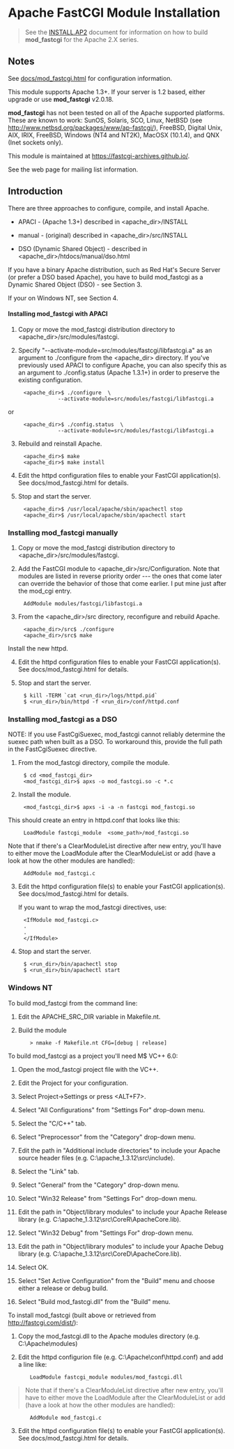 

# Apache FastCGI Module Installation

>  See the [INSTALL.AP2](INSTALL.AP2.md) document for information on how to build
>  **mod_fastcgi** for the Apache 2.X series.

## Notes

See [docs/mod_fastcgi.html](https://htmlpreview.github.io/?https://raw.githubusercontent.com/FastCGI-Archives/mod_fastcgi/master/docs/mod_fastcgi.html) for configuration information.
  
This module supports Apache 1.3+.  If your server is 1.2 based, either
upgrade or use **mod_fastcgi** v2.0.18.

**mod_fastcgi** has not been tested on all of the Apache supported
platforms.  These are known to work: SunOS, Solaris, SCO, Linux,
NetBSD (see http://www.netbsd.org/packages/www/ap-fastcgi/), FreeBSD,
Digital Unix, AIX, IRIX, FreeBSD, Windows (NT4 and NT2K), MacOSX
(10.1.4), and QNX (Inet sockets only).  

This module is maintained at https://fastcgi-archives.github.io/.  

See the web page for mailing list information.
  
  
## Introduction

There are three approaches to configure, compile, and install Apache.

* APACI - (Apache 1.3+) described in <apache_dir>/INSTALL

* manual - (original) described in <apache_dir>/src/INSTALL

* DSO (Dynamic Shared Object) - described in 
  <apache_dir>/htdocs/manual/dso.html

If you have a binary Apache distribution, such as Red Hat's Secure
Server (or prefer a DSO based Apache), you have to build mod_fastcgi 
as a Dynamic Shared Object (DSO) - see Section 3.

If your on Windows NT, see Section 4.


#### Installing **mod_fastcgi** with APACI

1. Copy or move the mod_fastcgi distribution directory to
   <apache_dir>/src/modules/fastcgi.

2. Specify "--activate-module=src/modules/fastcgi/libfastcgi.a" as an
   argument to ./configure from the <apache_dir> directory.  If you've
   previously used APACI to configure Apache, you can also specify this
   as an argument to ./config.status (Apache 1.3.1+) in order to
   preserve the existing configuration.

```
     <apache_dir>$ ./configure  \
                --activate-module=src/modules/fastcgi/libfastcgi.a
```

   or

```
     <apache_dir>$ ./config.status  \
                --activate-module=src/modules/fastcgi/libfastcgi.a
```

3. Rebuild and reinstall Apache.

```
     <apache_dir>$ make
     <apache_dir>$ make install
```

4. Edit the httpd configuration files to enable your FastCGI
   application(s).  See docs/mod_fastcgi.html for details.

5. Stop and start the server.

```
     <apache_dir>$ /usr/local/apache/sbin/apachectl stop
     <apache_dir>$ /usr/local/apache/sbin/apachectl start
```

### Installing mod_fastcgi manually

1. Copy or move the mod_fastcgi distribution directory to
   <apache_dir>/src/modules/fastcgi.

2. Add the FastCGI module to <apache_dir>/src/Configuration.  Note
   that modules are listed in reverse priority order --- the ones that
   come later can override the behavior of those that come earlier.  I
   put mine just after the mod_cgi entry.

```
     AddModule modules/fastcgi/libfastcgi.a
```

3. From the <apache_dir>/src directory, reconfigure and rebuild Apache.

```
     <apache_dir>/src$ ./configure
     <apache_dir>/src$ make
```

   Install the new httpd.

4. Edit the httpd configuration files to enable your FastCGI
   application(s).  See docs/mod_fastcgi.html for details.

5. Stop and start the server.

```
     $ kill -TERM `cat <run_dir>/logs/httpd.pid`
     $ <run_dir>/bin/httpd -f <run_dir>/conf/httpd.conf
```


### Installing mod_fastcgi as a DSO

NOTE: If you use FastCgiSuexec, mod_fastcgi cannot reliably 
determine the suexec path when built as a DSO.  To workaround
this, provide the full path in the FastCgiSuexec directive.

1. From the mod_fastcgi directory, compile the module.

```
     $ cd <mod_fastcgi_dir>
     <mod_fastcgi_dir>$ apxs -o mod_fastcgi.so -c *.c
```

2. Install the module.

```
     <mod_fastcgi_dir>$ apxs -i -a -n fastcgi mod_fastcgi.so
```

   This should create an entry in httpd.conf that looks like this: 

```
     LoadModule fastcgi_module  <some_path>/mod_fastcgi.so
```

   Note that if there's a ClearModuleList directive after new entry,
   you'll have to either move the LoadModule after the ClearModuleList
   or add (have a look at how the other modules are handled):

```
     AddModule mod_fastcgi.c
```

3. Edit the httpd configuration file(s) to enable your FastCGI
   application(s).  See docs/mod_fastcgi.html for details.

   If you want to wrap the mod_fastcgi directives, use:

```
     <IfModule mod_fastcgi.c>
     .
     .
     </IfModule>
```

4. Stop and start the server.

```
     $ <run_dir>/bin/apachectl stop
     $ <run_dir>/bin/apachectl start
```

### Windows NT

To build mod_fastcgi from the command line:

1. Edit the APACHE_SRC_DIR variable in Makefile.nt.

2. Build the module

```
       > nmake -f Makefile.nt CFG=[debug | release]
```

To build mod_fastcgi as a project you'll need M$ VC++ 6.0:

1. Open the mod_fastcgi project file with the VC++.

2. Edit the Project for your configuration.

  1. Select Project->Settings or press <ALT+F7>.

  2. Select "All Configurations" from "Settings For" drop-down menu.

  3. Select the "C/C++" tab.

  4. Select "Preprocessor" from the "Category" drop-down menu.

  5. Edit the path in "Additional include directories" to include your
     Apache source header files (e.g. C:\apache_1.3.12\src\include).

  6. Select the "Link" tab.

  7. Select "General" from the "Category" drop-down menu.

  8. Select "Win32 Release" from "Settings For" drop-down menu.

  9. Edit the path in "Object/library modules" to include your Apache
     Release library (e.g. C:\apache_1.3.12\src\CoreR\ApacheCore.lib).

  10. Select "Win32 Debug" from "Settings For" drop-down menu.

  11. Edit the path in "Object/library modules" to include your Apache
     Debug library (e.g. C:\apache_1.3.12\src\CoreD\ApacheCore.lib).

  12. Select OK.

3. Select "Set Active Configuration" from the "Build" menu and choose
   either a release or debug build.

4. Select "Build mod_fastcgi.dll" from the "Build" menu.

To install mod_fastcgi (built above or retrieved from 
http://fastcgi.com/dist/):

1. Copy the mod_fastcgi.dll to the Apache modules directory 
   (e.g. C:\Apache\modules)

2. Edit the httpd configurion file (e.g. C:\Apache\conf\httpd.conf)
   and add a line like:

```
       LoadModule fastcgi_module modules/mod_fastcgi.dll
```

> Note that if there's a ClearModuleList directive after new entry,
> you'll have to either move the LoadModule after the ClearModuleList
> or add (have a look at how the other modules are handled):

```
       AddModule mod_fastcgi.c
```

3. Edit the httpd configuration file(s) to enable your FastCGI
   application(s).  See docs/mod_fastcgi.html for details.
